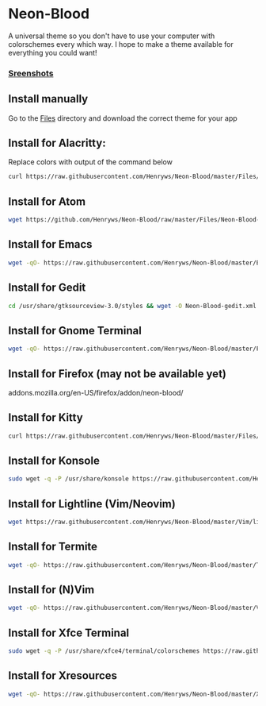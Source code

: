 # Neon-Blood
A universal theme so you don't have to use your computer with colorschemes every which way. I hope to make a theme available for everything you could want! 

### [Sreenshots](https://github.com/Henryws/Neon-Blood/blob/master/screenshots/README.md#alacritty)

## Install manually
Go to the [Files](https://github.com/Henryws/Neon-Blood/tree/master/Files) directory and download the correct theme for your app

## Install for Alacritty:
Replace colors with output of the command below
```bash
curl https://raw.githubusercontent.com/Henryws/Neon-Blood/master/Files/Alacritty.txt
```
## Install for Atom
```bash
wget https://github.com/Henryws/Neon-Blood/raw/master/Files/Neon-Blood-atom-syntax.tar.xz && tar -xf Neon-Blood-atom-syntax.tar.xz && cd Neon-Blood-atom-syntax && npm install
```
## Install for Emacs
```bash
wget -qO- https://raw.githubusercontent.com/Henryws/Neon-Blood/master/Emacs/install.sh | bash
```
## Install for Gedit
```bash
cd /usr/share/gtksourceview-3.0/styles && wget -O Neon-Blood-gedit.xml https://raw.githubusercontent.com/Henryws/Neon-Blood/master/Files/Neon-Blood-gedit.xml
```
## Install for Gnome Terminal
```bash
wget -qO- https://raw.githubusercontent.com/Henryws/Neon-Blood/master/Files/Gnome-Terminal.sh | bash
```
## Install for Firefox (may not be available yet)
addons.mozilla.org/en-US/firefox/addon/neon-blood/
## Install for Kitty
```bash
curl https://raw.githubusercontent.com/Henryws/Neon-Blood/master/Files/kitty.txt >> ~/.config/kitty/kitty.conf
```
## Install for Konsole
```bash
sudo wget -q -P /usr/share/konsole https://raw.githubusercontent.com/Henryws/Neon-Blood/master/Files/Neon-Blood.colorscheme
```
## Install for Lightline (Vim/Neovim)
```bash
wget https://raw.githubusercontent.com/Henryws/Neon-Blood/master/Vim/lightline/install.sh | bash
```
## Install for Termite
```bash
wget -qO- https://raw.githubusercontent.com/Henryws/Neon-Blood/master/Termite/install.sh | bash
```
## Install for (N)Vim
```bash
wget -qO- https://raw.githubusercontent.com/Henryws/Neon-Blood/master/Vim/install.sh | bash
```
## Install for Xfce Terminal
```bash
sudo wget -q -P /usr/share/xfce4/terminal/colorschemes https://raw.githubusercontent.com/Henryws/Neon-Blood/master/Files/Neon-Blood.theme
```
## Install for Xresources
```bash
wget -qO- https://raw.githubusercontent.com/Henryws/Neon-Blood/master/Xresources/install.sh | bash
```
